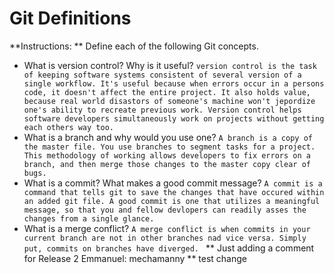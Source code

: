 # Git Definitions

**Instructions: ** Define each of the following Git concepts.
* What is version control?  Why is it useful?
`version control is the task of keeping software systems consistent of several version of a single workflow. It's useful because when errors occur in a persons code, it doesn't affect the entire project. It also holds value, because real world disastors of someone's machine won't jepordize one's ability to recreate previous work. Version control helps software developers simultaneously work on projects without getting each others way too.
`
* What is a branch and why would you use one?
`A branch is a copy of the master file. You use branches to segment tasks for a project. This methodology of working allows developers to fix errors on a branch, and then merge those changes to the master copy clear of bugs. 
`
* What is a commit? What makes a good commit message?
`A commit is a command that tells git to save the changes that have occured within an added git file. A good commit is one that utilizes a meaningful message, so that you and fellow devlopers can readily asses the changes from a single glance.
`
* What is a merge conflict?
`A merge conflict is when commits in your current branch are not in other branches nad vice versa. Simply put, commits on branches have diverged.
`
** Just adding a comment for Release 2 Emmanuel: mechamanny
** test change
